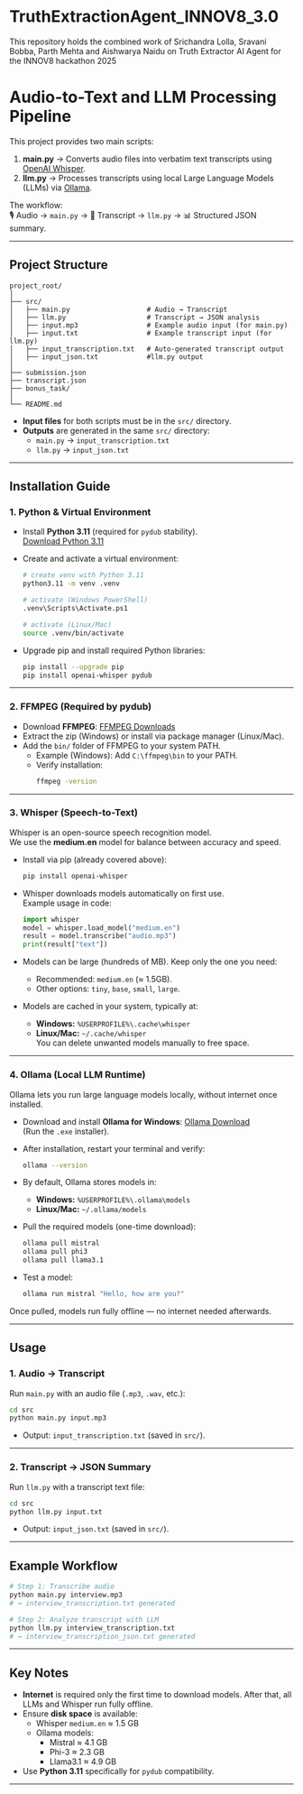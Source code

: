 # TruthExtractionAgent_INNOV8_3.0
This repository holds the combined work of Srichandra Lolla, Sravani Bobba, Parth Mehta and Aishwarya Naidu on Truth Extractor AI Agent for the INNOV8 hackathon 2025

# Audio-to-Text and LLM Processing Pipeline

This project provides two main scripts:

1. **main.py** → Converts audio files into verbatim text transcripts using [OpenAI Whisper](https://github.com/openai/whisper).  
2. **llm.py** → Processes transcripts using local Large Language Models (LLMs) via [Ollama](https://ollama.com/).

The workflow:  
🎙️ Audio → `main.py` → 📄 Transcript → `llm.py` → 📊 Structured JSON summary.

---

## Project Structure
```
project_root/
│
├── src/
│   ├── main.py                   # Audio → Transcript
│   ├── llm.py                    # Transcript → JSON analysis
│   ├── input.mp3                 # Example audio input (for main.py)
│   ├── input.txt                 # Example transcript input (for llm.py)
│   ├── input_transcription.txt   # Auto-generated transcript output
│   ├── input_json.txt            #llm.py output
│
├── submission.json               
├── transcript.json               
├── bonus_task/                   
│
└── README.md
```

- **Input files** for both scripts must be in the `src/` directory.
- **Outputs** are generated in the same `src/` directory:
  - `main.py` → `input_transcription.txt`
  - `llm.py` → `input_json.txt`

---

## Installation Guide

### 1. Python & Virtual Environment
- Install **Python 3.11** (required for `pydub` stability).  
  [Download Python 3.11](https://www.python.org/downloads/release/python-3110/)

- Create and activate a virtual environment:
  ```bash
  # create venv with Python 3.11
  python3.11 -m venv .venv

  # activate (Windows PowerShell)
  .venv\Scripts\Activate.ps1

  # activate (Linux/Mac)
  source .venv/bin/activate
  ```

- Upgrade pip and install required Python libraries:
  ```bash
  pip install --upgrade pip
  pip install openai-whisper pydub
  ```

---

### 2. FFMPEG (Required by pydub)
- Download **FFMPEG**: [FFMPEG Downloads](https://ffmpeg.org/download.html)  
- Extract the zip (Windows) or install via package manager (Linux/Mac).  
- Add the `bin/` folder of FFMPEG to your system PATH.  
  - Example (Windows): Add `C:\ffmpeg\bin` to your PATH.  
  - Verify installation:
    ```bash
    ffmpeg -version
    ```

---

### 3. Whisper (Speech-to-Text)
Whisper is an open-source speech recognition model.  
We use the **medium.en** model for balance between accuracy and speed.

- Install via pip (already covered above):
  ```bash
  pip install openai-whisper
  ```

- Whisper downloads models automatically on first use.  
  Example usage in code:
  ```python
  import whisper
  model = whisper.load_model("medium.en")
  result = model.transcribe("audio.mp3")
  print(result["text"])
  ```

- Models can be large (hundreds of MB). Keep only the one you need:  
  - Recommended: `medium.en` (≈ 1.5GB).  
  - Other options: `tiny`, `base`, `small`, `large`.

- Models are cached in your system, typically at:  
  - **Windows:** `%USERPROFILE%\.cache\whisper`  
  - **Linux/Mac:** `~/.cache/whisper`  
  You can delete unwanted models manually to free space.

---

### 4. Ollama (Local LLM Runtime)
Ollama lets you run large language models locally, without internet once installed.

- Download and install **Ollama for Windows**: [Ollama Download](https://ollama.com/download)  
  (Run the `.exe` installer).  

- After installation, restart your terminal and verify:
  ```bash
  ollama --version
  ```

- By default, Ollama stores models in:  
  - **Windows:** `%USERPROFILE%\.ollama\models`  
  - **Linux/Mac:** `~/.ollama/models`  

- Pull the required models (one-time download):
  ```bash
  ollama pull mistral
  ollama pull phi3
  ollama pull llama3.1
  ```

- Test a model:
  ```bash
  ollama run mistral "Hello, how are you?"
  ```
Once pulled, models run fully offline — no internet needed afterwards.

---


## Usage

### 1. Audio → Transcript
Run `main.py` with an audio file (`.mp3`, `.wav`, etc.):

```bash
cd src
python main.py input.mp3
```

- Output: `input_transcription.txt` (saved in `src/`).

---

### 2. Transcript → JSON Summary
Run `llm.py` with a transcript text file:

```bash
cd src
python llm.py input.txt
```

- Output: `input_json.txt` (saved in `src/`).

---

## Example Workflow

```bash
# Step 1: Transcribe audio
python main.py interview.mp3
# → interview_transcription.txt generated

# Step 2: Analyze transcript with LLM
python llm.py interview_transcription.txt
# → interview_transcription_json.txt generated
```

---

## Key Notes
- **Internet** is required only the first time to download models. After that, all LLMs and Whisper run fully offline.  
- Ensure **disk space** is available:
  - Whisper `medium.en` ≈ 1.5 GB  
  - Ollama models:
    - Mistral ≈ 4.1 GB  
    - Phi-3 ≈ 2.3 GB  
    - Llama3.1 ≈ 4.9 GB  
- Use **Python 3.11** specifically for `pydub` compatibility.

---